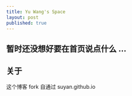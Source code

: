 ```yaml
---
title: Yu Wang's Space
layout: post
published: true
---
```


## 暂时还没想好要在首页说点什么 ...


## 关于

这个博客 fork 自通过 suyan.github.io